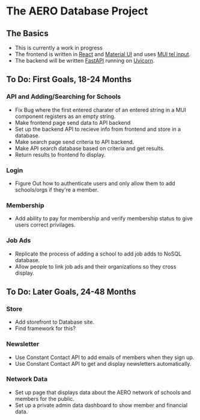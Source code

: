 # The AERO Database Project  
  
## The Basics  
- This is currently a work in progress  
- The frontend is written in [React](https://react.dev/) and [Material UI](https://mui.com/) and uses [MUI tel input](https://viclafouch.github.io/mui-tel-input/).  
- The backend will be written [FastAPI](https://fastapi.tiangolo.com/) running on [Uvicorn](https://www.uvicorn.org/).  
  
## To Do: First Goals, 18-24 Months  
### API and Adding/Searching for Schools
- Fix Bug where the first entered charater of an entered string in a MUI component registers as an empty string.  
- Make frontend page send data to API backend
- Set up the backend API to recieve info from frontend and store in a database.  
- Make search page send criteria to API backend.  
- Make API search database based on criteria and get results.  
- Return results to frontend fo display.  
  
### Login  
- Figure Out how to authenticate users and only allow them to add schools/orgs if they're a member.  
  
### Membership  
- Add ability to pay for membership and verify membership status to give users correct privilages.
  
### Job Ads
- Replicate the process of adding a school to add job adds to NoSQL database.  
- Allow people to link job ads and their organizations so they cross display.  
  
## To Do: Later Goals, 24-48 Months  
### Store 
- Add storefront to Database site.  
- Find framework for this? 
  
### Newsletter  
- Use Constant Contact API to add emails of members when they sign up.  
- Use Constant Contact API to get and display newsletters automatically.  
  
### Network Data  
- Set up page that displays data about the AERO network of schools and members for the public.  
- Set up a private admin data dashboard to show member and financial data.  




